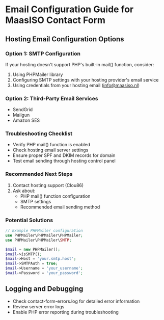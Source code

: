 # Email Configuration Guide for MaasISO Contact Form

## Hosting Email Configuration Options

### Option 1: SMTP Configuration
If your hosting doesn't support PHP's built-in mail() function, consider:
1. Using PHPMailer library
2. Configuring SMTP settings with your hosting provider's email service
3. Using credentials from your hosting email (info@maasiso.nl)

### Option 2: Third-Party Email Services
- SendGrid
- Mailgun
- Amazon SES

### Troubleshooting Checklist
- Verify PHP mail() function is enabled
- Check hosting email server settings
- Ensure proper SPF and DKIM records for domain
- Test email sending through hosting control panel

### Recommended Next Steps
1. Contact hosting support (Clou86)
2. Ask about:
   - PHP mail() function configuration
   - SMTP settings
   - Recommended email sending method

### Potential Solutions
```php
// Example PHPMailer configuration
use PHPMailer\PHPMailer\PHPMailer;
use PHPMailer\PHPMailer\SMTP;

$mail = new PHPMailer();
$mail->isSMTP();
$mail->Host = 'your.smtp.host';
$mail->SMTPAuth = true;
$mail->Username = 'your_username';
$mail->Password = 'your_password';
```

## Logging and Debugging
- Check contact-form-errors.log for detailed error information
- Review server error logs
- Enable PHP error reporting during troubleshooting
